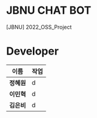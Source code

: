 # JBNU CHAT BOT
[JBNU] 2022_OSS_Project

# Developer
이름 | 작업
--- | --- |
**정혜원** | d
**이민혁** | d
**김은비** | d
